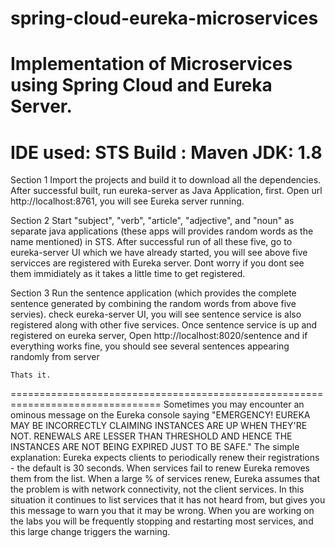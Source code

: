 # spring-cloud-eureka-microservices
Implementation of Microservices using Spring Cloud and Eureka Server.
==================================================================================
IDE used: STS
Build : Maven
JDK: 1.8
==================================================================================
Section 1
Import the projects and build it to download all the dependencies.
After successful built, run eureka-server as Java Application, first.
Open url http://localhost:8761, you will see Eureka server running.

Section 2
	Start "subject", "verb", "article", "adjective", and "noun" as separate java applications (these apps will provides random words as the name mentioned) in STS. After successful run of all these five, go to eureka-server UI which we have already started, you will see above five servicces are registered with Eureka server. Dont worry if you dont see them immidiately as it takes a little time to get registered.

 
Section 3
    Run the sentence application (which provides the complete sentence generated by combining the random words from above five servies). check eureka-server UI, you will see sentence service is also registered along with other five services. Once sentence service is up and registered on eureka server, Open http://localhost:8020/sentence and if everything works fine, you should see several sentences appearing randomly from server
	
	Thats it.

================================================================================
    Sometimes you may encounter an ominous message on the Eureka console saying "EMERGENCY! EUREKA MAY BE INCORRECTLY CLAIMING INSTANCES ARE UP WHEN THEY'RE NOT. RENEWALS ARE LESSER THAN THRESHOLD AND HENCE THE INSTANCES ARE NOT BEING EXPIRED JUST TO BE SAFE." The simple explanation: Eureka expects clients to periodically renew their registrations - the default is 30 seconds. When services fail to renew Eureka removes them from the list. When a large % of services renew, Eureka assumes that the problem is with network connectivity, not the client services. In this situation it continues to list services that it has not heard from, but gives you this message to warn you that it may be wrong. When you are working on the labs you will be frequently stopping and restarting most services, and this large change triggers the warning.
 
